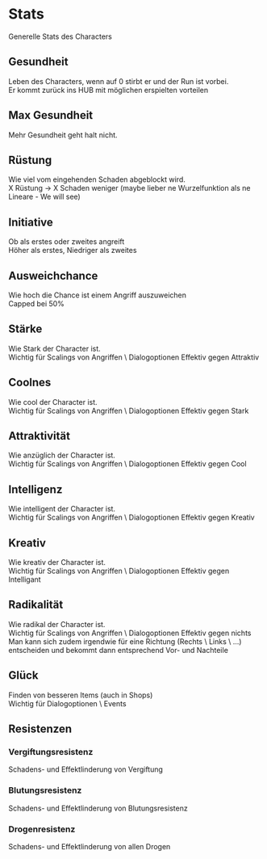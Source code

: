 # Stats

Generelle Stats des Characters

## Gesundheit

Leben des Characters, wenn auf 0 stirbt er und der Run ist vorbei. \
Er kommt zurück ins HUB mit möglichen erspielten vorteilen

## Max Gesundheit

Mehr Gesundheit geht halt nicht.

## Rüstung

Wie viel vom eingehenden Schaden abgeblockt wird. \
X Rüstung -> X Schaden weniger (maybe lieber ne Wurzelfunktion als ne Lineare - We will see)

## Initiative

Ob als erstes oder zweites angreift \
Höher als erstes, Niedriger als zweites

## Ausweichchance

Wie hoch die Chance ist einem Angriff auszuweichen \
Capped bei 50%

## Stärke

Wie Stark der Character ist. \
Wichtig für Scalings von Angriffen \ Dialogoptionen
Effektiv gegen Attraktiv

## Coolnes

Wie cool der Character ist. \
Wichtig für Scalings von Angriffen \ Dialogoptionen
Effektiv gegen Stark

## Attraktivität

Wie anzüglich der Character ist. \
Wichtig für Scalings von Angriffen \ Dialogoptionen
Effektiv gegen Cool

## Intelligenz

Wie intelligent der Character ist. \
Wichtig für Scalings von Angriffen \ Dialogoptionen
Effektiv gegen Kreativ

## Kreativ

Wie kreativ der Character ist. \
Wichtig für Scalings von Angriffen \ Dialogoptionen
Effektiv gegen Intelligant

## Radikalität

Wie radikal der Character ist. \
Wichtig für Scalings von Angriffen \ Dialogoptionen
Effektiv gegen nichts \
Man kann sich zudem irgendwie für eine Richtung (Rechts \ Links \ ...) entscheiden und bekommt dann entsprechend Vor- und Nachteile

## Glück

Finden von besseren Items (auch in Shops) \
Wichtig für Dialogoptionen \ Events

## Resistenzen

### Vergiftungsresistenz

Schadens- und Effektlinderung von Vergiftung

### Blutungsresistenz

Schadens- und Effektlinderung von Blutungsresistenz

### Drogenresistenz

Schadens- und Effektlinderung von allen Drogen

